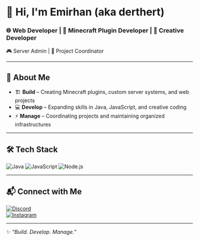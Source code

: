 # 👋 Hi, I'm Emirhan (aka **derthert**)

### 🌐 Web Developer | 🔧 Minecraft Plugin Developer | 🎨 Creative Developer 
🎮 Server Admin | 📌 Project Coordinator

---

## 🚀 About Me
- 🏗️ **Build** – Creating Minecraft plugins, custom server systems, and web projects  
- 💻 **Develop** – Expanding skills in Java, JavaScript, and creative coding  
- ⚡ **Manage** – Coordinating projects and maintaining organized infrastructures  

---

## 🛠️ Tech Stack
![Java](https://img.shields.io/badge/Java-ED8B00?style=for-the-badge&logo=openjdk&logoColor=white)
![JavaScript](https://img.shields.io/badge/JavaScript-F7DF1E?style=for-the-badge&logo=javascript&logoColor=black)
![Node.js](https://img.shields.io/badge/Node.js-43853D?style=for-the-badge&logo=node.js&logoColor=white)

---

## 📬 Connect with Me
[![Discord](https://img.shields.io/badge/Discord-5865F2?style=for-the-badge&logo=discord&logoColor=white)](https://discordapp.com/users/DISCORD_TAGİNİ_YAZ)  
[![Instagram](https://img.shields.io/badge/Instagram-E4405F?style=for-the-badge&logo=instagram&logoColor=white)](https://instagram.com/KULLANICIADIN)

---

✨ *“Build. Develop. Manage.”*

